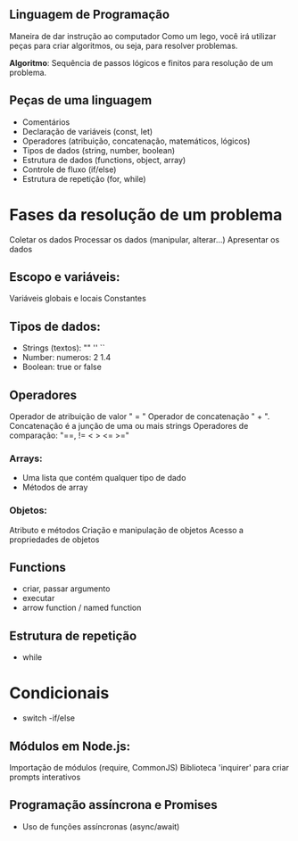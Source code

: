 ## Linguagem de Programação

Maneira de dar instrução ao computador
Como um lego, você irá utilizar peças para criar algoritmos, ou seja, para resolver problemas.

**Algoritmo**: Sequência de passos lógicos e finitos para resolução de um problema.

## Peças de uma linguagem

- Comentários 
- Declaração de variáveis (const, let)
- Operadores (atribuição, concatenação, matemáticos, lógicos)
- Tipos de dados (string, number, boolean)
- Estrutura de dados (functions, object, array)
- Controle de fluxo (if/else)
- Estrutura de repetição (for, while)

# Fases da resolução de um problema

Coletar os dados
Processar os dados (manipular, alterar...)
Apresentar os dados

## Escopo e variáveis:

Variáveis globais e locais
Constantes

## Tipos de dados: 

- Strings (textos): "" '' ``
- Number: numeros: 2 1.4
- Boolean: true or false

## Operadores 

Operador de atribuição de valor " = "
Operador de concatenação " + ". Concatenação é a junção de uma ou mais strings
Operadores de comparação: "==, != < > <= >="

### Arrays:

- Uma lista que contém qualquer tipo de dado
- Métodos de array

### Objetos: 

Atributo e métodos 
Criação e manipulação de objetos
Acesso a propriedades de objetos

## Functions

- criar, passar argumento
- executar
- arrow function / named function

## Estrutura de repetição

- while

# Condicionais 

- switch
-if/else

## Módulos em Node.js:

Importação de módulos (require, CommonJS)
Biblioteca 'inquirer' para criar prompts interativos

## Programação assíncrona e Promises

- Uso de funções assíncronas (async/await)